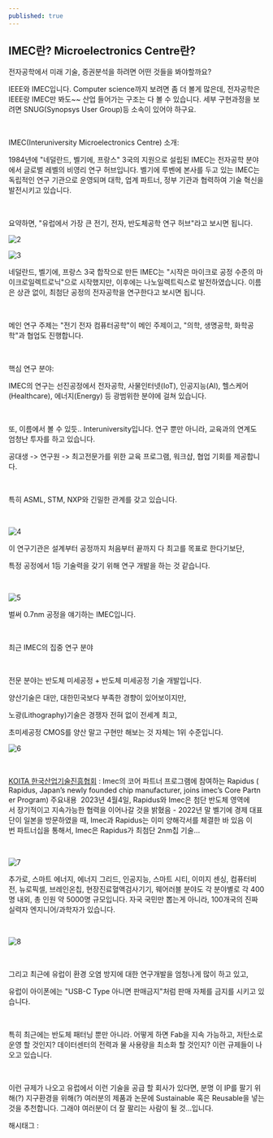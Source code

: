 ```yaml
---
published: true
---
```

## IMEC란? Microelectronics Centre란?

전자공학에서 미래 기술, 증권분석을 하려면 어떤 것들을 봐야할까요?

IEEE와 IMEC입니다. Computer science까지 보려면 좀 더 볼게 많은데, 전자공학은 IEEE랑 IMEC만 봐도~~ 산업 들어가는 구조는 다 볼 수 있습니다. 세부 구현과정을 보려면 SNUG(Synopsys User Group)등 소속이 있어야 하구요.

​

IMEC(Interuniversity Microelectronics Centre) 소개:

1984년에 "네덜란드, 벨기에, 프랑스" 3국의 지원으로 설립된 IMEC는 전자공학 분야에서 글로벌 레벨의 비영리 연구 허브입니다. 벨기에 루벤에 본사를 두고 있는 IMEC는 독립적인 연구 기관으로 운영되며 대학, 업계 파트너, 정부 기관과 협력하여 기술 혁신을 발전시키고 있습니다.

​

요약하면, "유럽에서 가장 큰 전기, 전자, 반도체공학 연구 허브"라고 보시면 됩니다.

![2](/asset/img/223294909258/2.png)

![3](/asset/img/223294909258/3.png)

네덜란드, 벨기에, 프랑스 3국 합작으로 만든 IMEC는 "시작은 마이크로 공정 수준의 마이크로일렉트로닉"으로 시작했지만, 이후에는 나노일렉트릭스로 발전하였습니다. 이름은 상관 없이, 최첨단 공정의 전자공학을 연구한다고 보시면 됩니다.

​

메인 연구 주제는 "전기 전자 컴퓨터공학"이 메인 주제이고, "의학, 생명공학, 화학공학"과 협업도 진행합니다.

​

핵심 연구 분야:

IMEC의 연구는 선진공정에서 전자공학, 사물인터넷(IoT), 인공지능(AI), 헬스케어(Healthcare), 에너지(Energy) 등 광범위한 분야에 걸쳐 있습니다.

​

또, 이름에서 볼 수 있듯.. Interuniversity입니다. 연구 뿐만 아니라, 교육과의 연계도 엄청난 투자를 하고 있습니다.

공대생 -> 연구원 -> 최고전문가를 위한 교육 프로그램, 워크샵, 협업 기회를 제공합니다.

​

특히 ASML, STM, NXP와 긴밀한 관계를 갖고 있습니다.

​

![4](/asset/img/223294909258/4.png)

이 연구기관은 설계부터 공정까지 처음부터 끝까지 다 최고를 목표로 한다기보단,

특정 공정에서 1등 기술력을 갖기 위해 연구 개발을 하는 것 같습니다.

​

![5](/asset/img/223294909258/5.png)

벌써 0.7nm 공정을 얘기하는 IMEC입니다.

​

최근 IMEC의 집중 연구 분야

​

전문 분야는 반도체 미세공정 + 반도체 미세공정 기술 개발입니다.

양산기술은 대만, 대한민국보다 부족한 경향이 있어보이지만,

노광(Lithography)기술은 경쟁자 전혀 없이 전세계 최고,

초미세공정 CMOS를 양산 말고 구현만 해보는 것 자체는 1위 수준입니다.

![6](/asset/img/223294909258/6.png)

​

[KOITA 한국산업기술진흥협회](https://m.koita.or.kr/m/mobile/mem_knowledge/ktip_read.aspx?no=49845&page=) : Imec의 코어 파트너 프로그램에 참여하는 Rapidus ( Rapidus, Japan’s newly founded chip manufacturer, joins imec’s Core Partner Program) 주요내용  2023년 4월4일, Rapidus와 Imec은 첨단 반도체 영역에서 장기적이고 지속가능한 협력을 이어나갈 것을 밝혔음 - 2022년 말 벨기에 경제 대표단이 일본을 방문하였을 때, Imec과 Rapidus는 이미 양해각서를 체결한 바 있음 이번 파트너십을 통해서, Imec은 Rapidus가 최첨단 2nm칩 기술...

​

![7](/asset/img/223294909258/7.png)

추가로, 스마트 에너지, 에너지 그리드, 인공지능, 스마트 시티, 이미지 센싱, 컴퓨터비전, 뉴로픽셀, 브레인온칩, 현장진료혈액검사기기, 웨어러블 분야도 각 분야별로 각 400명 내외, 총 인원 약 5000명 규모입니다. 자국 국민만 뽑는게 아니라, 100개국의 진짜 실력자 엔지니어/과학자가 있습니다.

​

![8](/asset/img/223294909258/8.png)

​

그리고 최근에 유럽이 환경 오염 방지에 대한 연구개발을 엄청나게 많이 하고 있고,

유럽이 아이폰에는 "USB-C Type 아니면 판매금지"처럼 판매 자체를 금지를 시키고 있습니다.

​

특히 최근에는 반도체 패터닝 뿐만 아니라. 어떻게 하면 Fab을 지속 가능하고, 저탄소로 운영 할 것인지? 데이터센터의 전력과 물 사용량을 최소화 할 것인지? 이런 규제들이 나오고 있습니다.

​

이런 규제가 나오고 유럽에서 이런 기술을 공급 할 회사가 있다면, 분명 이 IP를 팔기 위해(?) 지구환경을 위해(?) 여러분의 제품과 논문에 Sustainable 혹은 Reusable을 넣는 것을 추천합니다. 그래야 여러분이 더 잘 팔리는 사람이 될 것...입니다.

 해시태그 : 